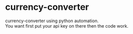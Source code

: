 # currency-converter
currency-converter using python automation.
<br>
You want first put your api key on there then the code work.

